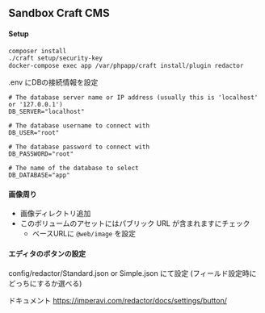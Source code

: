 ## Sandbox Craft CMS

#### Setup

```sh
composer install
./craft setup/security-key
docker-compose exec app /var/phpapp/craft install/plugin redactor

```

.env にDBの接続情報を設定

```
# The database server name or IP address (usually this is 'localhost' or '127.0.0.1')
DB_SERVER="localhost"

# The database username to connect with
DB_USER="root"

# The database password to connect with
DB_PASSWORD="root"

# The name of the database to select
DB_DATABASE="app"

```

#### 画像周り

* 画像ディレクトリ追加
* このボリュームのアセットにはパブリック URL が含まれますにチェック
    - ベースURLに `@web/image` を設定

#### エディタのボタンの設定

config/redactor/Standard.json or Simple.json にて設定 (フィールド設定時にどっちにするか選べる)

ドキュメント
https://imperavi.com/redactor/docs/settings/button/
